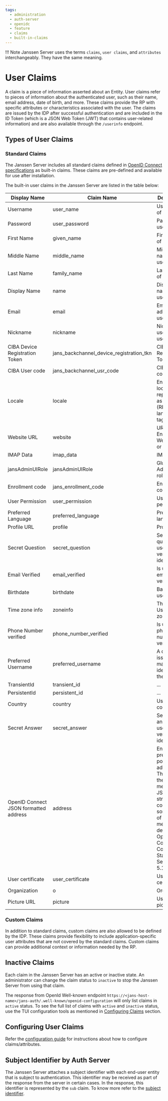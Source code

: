 ```yaml
---
tags:
  - administration
  - auth-server
  - openidc
  - feature
  - claims
  - built-in-claims
---
```


!!! Note
Janssen Server uses the terms `claims`, `user claims`, and `attributes`
interchangeably. They have the same meaning.

# User Claims

A claim is a piece of information asserted about an Entity. User claims refer to
pieces of information about the authenticated user, such as their name,
email address, date of birth, and more. These claims provide the RP with
specific attributes or characteristics associated with the user. The claims
are issued by the IDP after successful authentication and are included in the
ID Token (which is a JSON Web Token (JWT) that contains user-related
information) and are also available through the `/userinfo` endpoint.

## Types of User Claims

### Standard Claims

The Janssen Server includes all standard claims defined
in [OpenID Connect specifications](https://openid.net/specs/openid-connect-core-1_0.html#StandardClaims) as built-in claims.
These claims are pre-defined and available for use after installation.

The built-in user claims in the Janssen Server are listed in the table below:

| Display Name                          | Claim Name                               | Description                                                                                                                                                                              |
|---------------------------------------|------------------------------------------|------------------------------------------------------------------------------------------------------------------------------------------------------------------------------------------|
| Username                              | user_name                                | Username of user                                                                                                                                                                         | 
| Password                              | user_password                            | Password of user                                                                                                                                                                         |
| First Name                            | given_name                               | First name of user                                                                                                                                                                       |
| Middle Name                           | middle_name                              | Middle name of user                                                                                                                                                                      |
| Last Name                             | family_name                              | Last name of user                                                                                                                                                                        |
| Display Name                          | name                                     | Display name of user                                                                                                                                                                     |
| Email                                 | email                                    | Email address of user                                                                                                                                                                    |
| Nickname                              | nickname                                 | Nickname used for user                                                                                                                                                                   |
| CIBA Device Registration Token        | jans_backchannel_device_registration_tkn | CIBA Device Registration Token                                                                                                                                                           |
| CIBA User code                        | jans_backchannel_usr_code                | CIBA User code                                                                                                                                                                           |
| Locale                                | locale                                   | End-User's locale, represented as a BCP47 (RFC5646) language tag                                                                                                                         |      
| Website URL                           | website                                  | URL of the End-User's Web page or blog                                                                                                                                                   | 
| IMAP Data                             | imap_data                                | IMAP data                                                                                                                                                                                |   
| jansAdminUIRole                       | jansAdminUIRole                          | Gluu Flex Admin UI role                                                                                                                                                                  |
| Enrollment code                       | jans_enrollment_code                     | Enrollment code                                                                                                                                                                          |
| User Permission                       | user_permission                          | User permission                                                                                                                                                                          |
| Preferred Language                    | preferred_language                       | Preferred language                                                                                                                                                                       |
| Profile URL                           | profile                                  | Profile URL                                                                                                                                                                              |
| Secret Question                       | secret_question                          | Secret question used to verify user identity                                                                                                                                             |
| Email Verified                        | email_verified                           | Is user's email verified?                                                                                                                                                                |
| Birthdate                             | birthdate                                | Baithdate of user                                                                                                                                                                        |   
| Time zone info                        | zoneinfo                                 | The End-User's time zone                                                                                                                                                                 |
| Phone Number verified                 | phone_number_verified                    | Is user's phone number verified?                                                                                                                                                         |
| Preferred Username                    | preferred_username                       | A domain issued and managed identifier for the person                                                                                                                                    |
| TransientId                           | transient_id                             | ...                                                                                                                                                                                      | 
| PersistentId                          | persistent_id                            | ...                                                                                                                                                                                      |
| Country                               | country                                  | User's country                                                                                                                                                                           |     
| Secret Answer                         | secret_answer                            | Secret answer used to verify user identity                                                                                                                                               |
| OpenID Connect JSON formatted address | address                                  | End-User's preferred postal address. The value of the address member is a JSON structure containing some or all of the members defined in OpenID Connect 1.0 Core Standard Section 5.1.1 |
| User certificate                      | user_certificate                         | User certificate                                                                                                                                                                         |
| Organization                          | o                                        | Organization                                                                                                                                                                             |
| Picture URL                           | picture                                  | User's picture url                                                                                                                                                                       | 


### Custom Claims

In addition to standard claims, custom claims are also allowed to be defined
by the IDP. These claims provide flexibility to include application-specific
user attributes that are not covered by the standard claims. Custom claims
can provide additional context or information needed by the RP.

## Inactive Claims

Each claim in the Janssen Server has an active or inactive state. An administrator can
change the claim status to `inactive` to stop the Janssen Server from using that
claim.

The response from OpenId Well-known endpoint 
`https://<jans-host-name>/jans-auth/.well-known/openid-configuration` will only
list claims in `active` status. To see the full list of claims with `active` and
`inactive` status, use the TUI configuration tools as mentioned in 
[Configuring Claims](#configuring-claims) section.

## Configuring User Claims

Refer the [configuration guide](../../../config-guide/attribute-configuration.md)
for instructions about how to configure claims/attributes.

## Subject Identifier by Auth Server

The Janssen Server attaches a subject identifier with each end-user entity that
is subject to authentication. This identifier may be received as part of 
the response from the server in certain cases. In the response, this identifier 
is represented by the `sub` claim. To know more refer to the 
[subject identifier](./../subject-identifiers.md).
